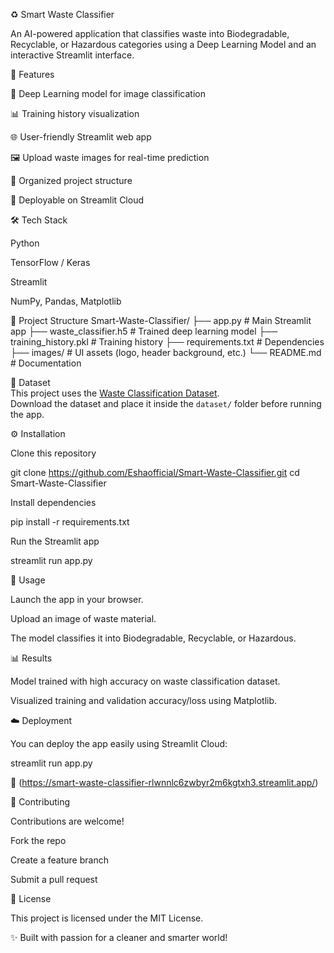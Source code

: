 ♻️ Smart Waste Classifier

An AI-powered application that classifies waste into Biodegradable, Recyclable, or Hazardous categories using a Deep Learning Model and an interactive Streamlit interface.

🚀 Features

🧠 Deep Learning model for image classification

📊 Training history visualization

🌐 User-friendly Streamlit web app

🖼️ Upload waste images for real-time prediction

📂 Organized project structure

📱 Deployable on Streamlit Cloud

🛠️ Tech Stack

Python

TensorFlow / Keras

Streamlit

NumPy, Pandas, Matplotlib


📂 Project Structure
Smart-Waste-Classifier/
├── app.py                # Main Streamlit app
├── waste_classifier.h5   # Trained deep learning model
├── training_history.pkl  # Training history
├── requirements.txt      # Dependencies
├── images/               # UI assets (logo, header background, etc.)
└── README.md             # Documentation

📂 Dataset  
This project uses the [Waste Classification Dataset](https://www.kaggle.com/datasets/sumn2u/garbage-classification-v2).  
Download the dataset and place it inside the `dataset/` folder before running the app.  

⚙️ Installation

Clone this repository

git clone https://github.com/Eshaofficial/Smart-Waste-Classifier.git
cd Smart-Waste-Classifier


Install dependencies

pip install -r requirements.txt


Run the Streamlit app

streamlit run app.py

📌 Usage

Launch the app in your browser.

Upload an image of waste material.

The model classifies it into Biodegradable, Recyclable, or Hazardous.

📊 Results

Model trained with high accuracy on waste classification dataset.

Visualized training and validation accuracy/loss using Matplotlib.

☁️ Deployment

You can deploy the app easily using Streamlit Cloud:

streamlit run app.py


🔗 (https://smart-waste-classifier-rlwnnlc6zwbyr2m6kgtxh3.streamlit.app/)

🤝 Contributing

Contributions are welcome!

Fork the repo

Create a feature branch

Submit a pull request

📜 License

This project is licensed under the MIT License.

✨ Built with passion for a cleaner and smarter world!

